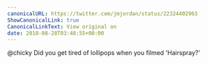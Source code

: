 ```yaml
---
canonicalURL: https://twitter.com/jmjordan/status/22324402963
ShowCanonicalLink: true
CanonicalLinkText: View original on
date: 2010-08-28T03:48:55+00:00
---
```

@chicky Did you get tired of lollipops when you filmed 'Hairspray?'